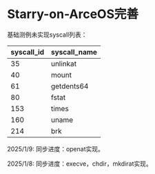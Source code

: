 # Starry-on-ArceOS完善

基础测例未实现syscall列表：

| syscall_id | syscall_name |
| ---------- | ------------ |
| 35         | unlinkat     |
| 40         | mount        |
| 61         | getdents64   |
| 80         | fstat        |
| 153        | times        |
| 160        | uname        |
| 214        | brk          |

2025/1/9: 同步进度：openat实现。

2025/1/8: 同步进度：execve，chdir，mkdirat实现。